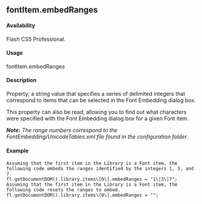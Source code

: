 ## fontItem.embedRanges

#### Availability

Flash CS5 Professional.

#### Usage

fontItem.embedRanges

#### Description

Property; a string value that specifies a series of delimited integers that correspond to items that can be selected in the Font Embedding dialog box.
>
This property can also be read, allowing you to find out what characters were specified with the Font Embedding dialog box for a given Font item.
>
***Note:** The range numbers correspond to the FontEmbedding/UnicodeTables.xml file found in the configuration folder.*

#### Example

```
Assuming that the first item in the Library is a Font item, the following code embeds the ranges identified by the integers 1, 3, and 7.
fl.getDocumentDOM().library.items\[0\].embedRanges = "1\|3\|7";
Assuming that the first item in the Library is a Font item, the following code resets the ranges to embed.
fl.getDocumentDOM().library.items\[0\].embedRanges = "";

```